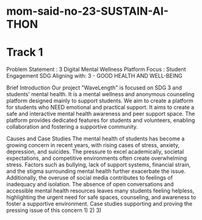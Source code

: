 # mom-said-no-23-SUSTAIN-AI-THON

# Track 1
Problem Statement : 3 
Digital Mental Wellness Platform Focus : Student Engagement
SDG Aligning with: 3 - GOOD HEALTH AND WELL-BEING

Brief Introduction
Our project "WaveLength" is focused on SDG 3 and students' mental health. It is a mental wellness and anonymous counseling platform designed mainly to support students. We aim to create a platform for students who NEED emotional and practical support. It aims to create a safe and interactive mental health awareness and peer support space. The platform provides dedicated features for students and volunteers, enabling collaboration and fostering a supportive community.

Causes and Case Studies
The mental health of students has become a growing concern in recent years, with rising cases of stress, anxiety, depression, and suicides. The pressure to excel academically, societal expectations, and competitive environments often create overwhelming stress. Factors such as bullying, lack of support systems, financial strain, and the stigma surrounding mental health further exacerbate the issue. Additionally, the overuse of social media contributes to feelings of inadequacy and isolation. The absence of open conversations and accessible mental health resources leaves many students feeling helpless, highlighting the urgent need for safe spaces, counseling, and awareness to foster a supportive environment.
Case studies supporting and proving the pressing issue of this concern
1)
2)
3)






